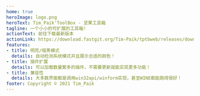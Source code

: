 ```yaml
---
home: true
heroImage: logo.png
heroText: Tim_Paik'ToolBox - 坚果工具箱
tagline: 一个小小的可扩展的工具箱!
actionText: 前往下载最新版本
actionLink: https://download.fastgit.org/Tim-Paik/tptbweb/releases/download/0.1.4/TPToolBox-0.1.4.1624705338.exe
features:
- title: 明亮/暗黑模式
  details: 自动检测系统模式并且展示合适的颜色！
- title: 插件扩展
  details: 可以加载数量繁多的插件，不需要更新就能实现更多功能！
- title: 兼容性
  details: 大多数界面都是调用win32api/winform实现，甚至WINE都能跑得很好！
footer: Copyright © 2021 Tim_Paik
---
```

